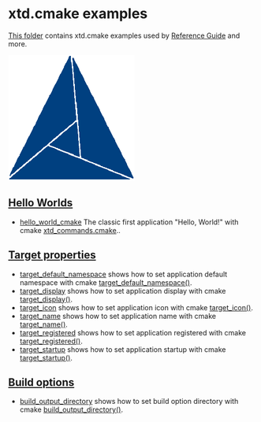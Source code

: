 # xtd.cmake examples

[This folder](.) contains xtd.cmake examples used by [Reference Guide](https://codedocs.xyz/gammasoft71/xtd/) and more.

[![xtd_cmake](../../docs/pictures/xtd_cmake_header.png)](https://gammasoft71.wixsite.com/xtdpro)

## [Hello Worlds](hello_worlds/README.md)

* [hello_world_cmake](hello_worlds/hello_world_cmake/README.md) The classic first application "Hello, World!" with cmake [xtd_commands.cmake](../../scripts/cmake/xtd_commands.cmake)..

## [Target properties](target_properties/README.md)

* [target_default_namespace](target_properties/target_default_namespace/README.md) shows how to set application default namespace with cmake [target_default_namespace()](../../scripts/cmake/xtd_commands.cmake).
* [target_display](target_properties/target_display/README.md) shows how to set application display with cmake [target_display()](../../scripts/cmake/xtd_commands.cmake).
* [target_icon](target_properties/target_icon/README.md) shows how to set application icon with cmake [target_icon()](../../scripts/cmake/xtd_commands.cmake).
* [target_name](target_properties/target_name/README.md) shows how to set application name with cmake [target_name()](../../scripts/cmake/xtd_commands.cmake).
* [target_registered](target_properties/target_registered/README.md) shows how to set application registered with cmake [target_registered()](../../scripts/cmake/xtd_commands.cmake).
* [target_startup](target_properties/target_startup/README.md) shows how to set application startup with cmake [target_startup()](../../scripts/cmake/xtd_commands.cmake).

## [Build options](build_options/README.md)

* [build_output_directory](build_options/build_output_directory/README.md) shows how to set build option directory with cmake [build_output_directory()](../../scripts/cmake/xtd_commands.cmake).
